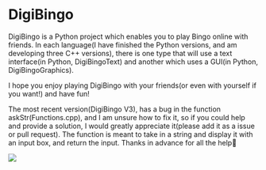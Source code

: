 # DigiBingo
DigiBingo is a Python project which enables you to play Bingo online with friends. In each language(I have finished the Python versions, and am developing three C++ versions), there is one type that will use a text interface(in Python, DigiBingoText) and another which uses a GUI(in Python, DigiBingoGraphics).

I hope you enjoy playing DigiBingo with your friends(or even with yourself if you want!) and have fun!

The most recent version(DigiBingo V3), has a bug in the function askStr(Functions.cpp), and I am unsure how to fix it, so if you could help and provide a solution, I would greatly appreciate it(please add it as a issue or pull request). The function is meant to take in a string and display it with an input box, and return the input. Thanks in advance for all the help🙂

![](https://view-counter.tobyhagan.com/?user=ShashCode2348/{your_github_repository})
